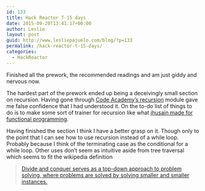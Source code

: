 ```yaml
---
id: 133
title: Hack Reactor T-15 days
date: 2015-09-20T13:41:17+00:00
author: Leslie
layout: post
guid: http://www.lesliepajuelo.com/blog/?p=133
permalink: /hack-reactor-t-15-days/
categories:
  - HackReactor
---
```

Finished all the prework, the recommended readings and am just giddy and nervous now.

The hardest part of the prework ended up being a deceivingly small section on recursion. Having gone through <a href="https://www.codecademy.com/courses/javascript-lesson-205/0/1" target="_blank">Code Academy&#8217;s recursion</a> module gave me false confidence that I had understood it. On the to-do list of things to do is to make some sort of trainer for recursion like what <a href="http://reactivex.io/learnrx/" target="_blank">jhusain made for functional programming</a>.

Having finished the section I think I have a better grasp on it. Though only to the point that I can see how to use recursion instead of a while loop. Probably because I think of the terminating case as the conditional for a while loop. Other uses don&#8217;t seem as intuitive aside from tree traversal which seems to fit the wikipedia definition

> <a href="https://en.wikipedia.org/wiki/Recursion#In_computer_science" target="_blank">Divide and conquer serves as a top-down approach to problem solving, where problems are solved by solving smaller and smaller instances.</a>